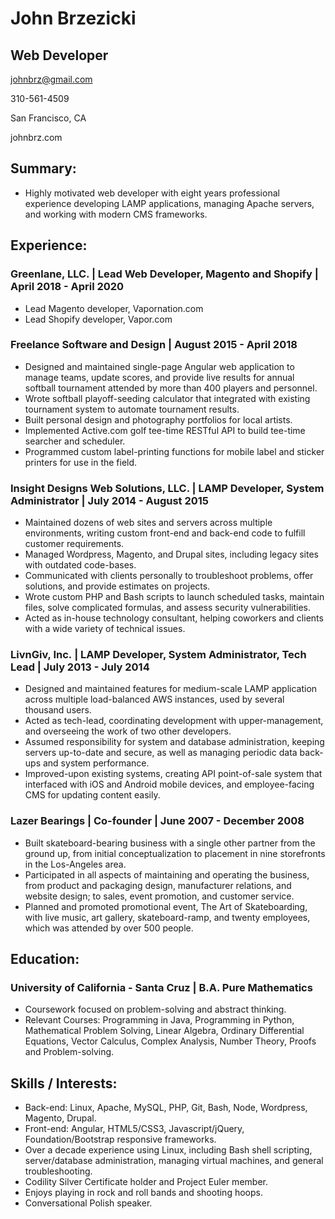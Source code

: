 John Brzezicki
==============

Web Developer
-------------

johnbrz@gmail.com

310-561-4509

San Francisco, CA

johnbrz.com

Summary:
--------

-   Highly motivated web developer with eight years professional
    experience developing LAMP applications, managing Apache servers,
    and working with modern CMS frameworks.

Experience:
-----------

### Greenlane, LLC. | Lead Web Developer, Magento and Shopify | April 2018 - April 2020

-   Lead Magento developer, Vapornation.com
-   Lead Shopify developer, Vapor.com

### Freelance Software and Design | August 2015 - April 2018

-   Designed and maintained single-page Angular web application to
    manage teams, update scores, and provide live results for annual
    softball tournament attended by more than 400 players and personnel.
-   Wrote softball playoff-seeding calculator that integrated with
    existing tournament system to automate tournament results.
-   Built personal design and photography portfolios for local artists.
-   Implemented Active.com golf tee-time RESTful API to build tee-time
    searcher and scheduler.
-   Programmed custom label-printing functions for mobile label and
    sticker printers for use in the field.

### Insight Designs Web Solutions, LLC. | LAMP Developer, System Administrator | July 2014 - August 2015

-   Maintained dozens of web sites and servers across multiple
    environments, writing custom front-end and back-end code to fulfill
    customer requirements.
-   Managed Wordpress, Magento, and Drupal sites, including legacy sites
    with outdated code-bases.
-   Communicated with clients personally to troubleshoot problems, offer
    solutions, and provide estimates on projects.
-   Wrote custom PHP and Bash scripts to launch scheduled tasks,
    maintain files, solve complicated formulas, and assess
    security vulnerabilities.
-   Acted as in-house technology consultant, helping coworkers and
    clients with a wide variety of technical issues.

### LivnGiv, Inc. | LAMP Developer, System Administrator, Tech Lead | July 2013 - July 2014

-   Designed and maintained features for medium-scale LAMP application
    across multiple load-balanced AWS instances, used by several
    thousand users.
-   Acted as tech-lead, coordinating development with upper-management,
    and overseeing the work of two other developers.
-   Assumed responsibility for system and database administration,
    keeping servers up-to-date and secure, as well as managing periodic
    data back-ups and system performance.
-   Improved-upon existing systems, creating API point-of-sale system
    that interfaced with iOS and Android mobile devices, and
    employee-facing CMS for updating content easily.

### Lazer Bearings | Co-founder | June 2007 - December 2008

-   Built skateboard-bearing business with a single other partner from
    the ground up, from initial conceptualization to placement in nine
    storefronts in the Los-Angeles area.
-   Participated in all aspects of maintaining and operating the
    business, from product and packaging design, manufacturer relations,
    and website design; to sales, event promotion, and customer service.
-   Planned and promoted promotional event, The Art of Skateboarding,
    with live music, art gallery, skateboard-ramp, and twenty employees,
    which was attended by over 500 people.

Education:
----------

### University of California - Santa Cruz | B.A. Pure Mathematics

-   Coursework focused on problem-solving and abstract thinking.
-   Relevant Courses: Programming in Java, Programming in Python,
    Mathematical Problem Solving, Linear Algebra, Ordinary Differential
    Equations, Vector Calculus, Complex Analysis, Number Theory, Proofs
    and Problem-solving.

Skills / Interests:
-------------------

-   Back-end: Linux, Apache, MySQL, PHP, Git, Bash, Node, Wordpress,
    Magento, Drupal.
-   Front-end: Angular, HTML5/CSS3, Javascript/jQuery,
    Foundation/Bootstrap responsive frameworks. 
-   Over a decade experience using Linux, including Bash shell
    scripting, server/database administration, managing virtual
    machines, and general troubleshooting.
-   Codility Silver Certificate holder and Project Euler member.
-   Enjoys playing in rock and roll bands and shooting hoops.
-   Conversational Polish speaker.
